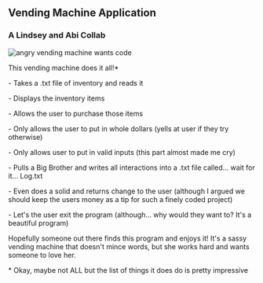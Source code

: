 ## Vending Machine Application
### A Lindsey and Abi Collab

![angry vending machine wants code](https://i.imgur.com/Q55IADN.jpeg)

<p> This vending machine does it all!*</p>
<p>- Takes a .txt file of inventory and reads it</p>
<p>- Displays the inventory items</p>
<p>- Allows the user to purchase those items</p>
<p>- Only allows the user to put in whole dollars (yells at user if they try otherwise)</p>
<p>- Only allows user to put in valid inputs (this part almost made me cry)</p>
<p>- Pulls a Big Brother and writes all interactions into a .txt file called... wait for it... Log.txt</p>
<p>- Even does a solid and returns change to the user (although I argued we should keep the users money as a tip for such a finely coded project)</p>
<p>- Let's the user exit the program (although... why would they want to? It's a beautiful program)</p>

<p> Hopefully someone out there finds this program and enjoys it! It's a sassy vending machine that doesn't mince words, but she works hard and wants someone to love her.</p>

<p>* Okay, maybe not ALL but the list of things it does do is pretty impressive</p>
